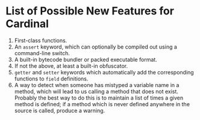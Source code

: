 # List of Possible New Features for Cardinal

1.  First-class functions.
2.  An `assert` keyword, which can optionally be compiled out
    using a command-line switch.
3.  A built-in bytecode bundler or packed executable format.
4.  If not the above, at least a built-in obfuscator.
5.  `getter` and `setter` keywords which automatically add the
    corresponding functions to `field` definitions.
6.  A way to detect when someone has mistyped a variable name
    in a method, which will lead to us calling a method that
    does not exist. Probably the best way to do this is to
    maintain a list of times a given method is defined; if a
    method which is never defined anywhere in the source is
    called, produce a warning.
